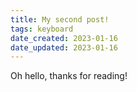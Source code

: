 ```yaml
---
title: My second post!
tags: keyboard
date_created: 2023-01-16
date_updated: 2023-01-16
---
```


Oh hello, thanks for reading!

